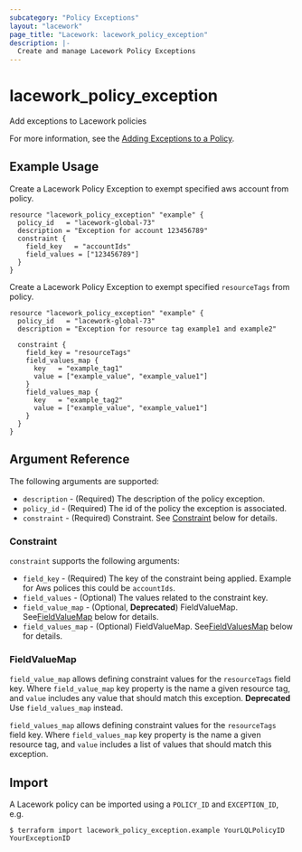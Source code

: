 ```yaml
---
subcategory: "Policy Exceptions"
layout: "lacework"
page_title: "Lacework: lacework_policy_exception"
description: |-
  Create and manage Lacework Policy Exceptions
---
```


# lacework\_policy\_exception

Add exceptions to Lacework policies

For more information, see the [Adding Exceptions to a Policy](https://docs.lacework.com/add-exception-to-LQL-policy-lw-console).

## Example Usage

Create a Lacework Policy Exception to exempt specified aws account from policy.

```hcl
resource "lacework_policy_exception" "example" {
  policy_id   = "lacework-global-73"
  description = "Exception for account 123456789"
  constraint {
    field_key   = "accountIds"
    field_values = ["123456789"]
  }
}
```


Create a Lacework Policy Exception to exempt specified `resourceTags` from policy.

```hcl
resource "lacework_policy_exception" "example" {
  policy_id   = "lacework-global-73"
  description = "Exception for resource tag example1 and example2"

  constraint {
    field_key = "resourceTags"
    field_values_map {
      key   = "example_tag1"
      value = ["example_value", "example_value1"]
    }
    field_values_map {
      key   = "example_tag2"
      value = ["example_value", "example_value1"]
    }
  }
}
```

## Argument Reference

The following arguments are supported:

* `description` - (Required) The description of the policy exception.
* `policy_id` - (Required) The id of the policy the exception is associated.
* `constraint` - (Required) Constraint. See [Constraint](#Constraint) below for details.

### Constraint

`constraint` supports the following arguments:

* `field_key` - (Required) The key of the constraint being applied. Example for Aws polices this could be `accountIds`.
* `field_values` - (Optional) The values related to the constraint key.
* `field_value_map` - (Optional, **Deprecated**) FieldValueMap. See[FieldValueMap](#FieldValueMap) below for details.
* `field_values_map` - (Optional) FieldValueMap. See[FieldValuesMap](#FieldValuesMap) below for details.

### FieldValueMap

`field_value_map` allows defining constraint values for the `resourceTags` field key. Where `field_value_map` key
property is the name a given resource tag, and `value` includes any value that should match this exception. 
**Deprecated** Use `field_values_map` instead.

`field_values_map` allows defining constraint values for the `resourceTags` field key. Where `field_values_map` key
property is the name a given resource tag, and `value` includes a list of values that should match this exception.

## Import

A Lacework policy can be imported using a `POLICY_ID` and `EXCEPTION_ID`, e.g.

```
$ terraform import lacework_policy_exception.example YourLQLPolicyID YourExceptionID
```
